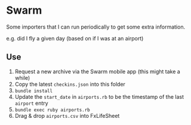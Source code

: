 # Swarm

Some importers that I can run periodically to get some extra information.

e.g. did I fly a given day (based on if I was at an airport)

## Use

1. Request a new archive via the Swarm mobile app (this might take a while)
1. Copy the latest `checkins.json` into this folder
1. `bundle install`
1. Update the `start_date` in `airports.rb` to be the timestamp of the last `airport` entry
1. `bundle exec ruby airports.rb`
1. Drag & drop `airports.csv` into FxLifeSheet
